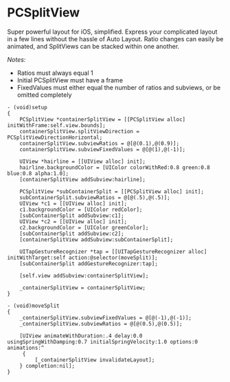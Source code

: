 # PCSplitView
Super powerful layout for iOS, simplified. Express your complicated layout in a few lines without the hassle of Auto Layout.
Ratio changes can easily be animated, and SplitViews can be stacked within one another.

*Notes:*
- Ratios must always equal 1
- Initial PCSplitView must have a frame
- FixedValues must either equal the number of ratios and subviews, or be omitted completely

```
- (void)setup
{
    PCSplitView *containerSplitView = [[PCSplitView alloc] initWithFrame:self.view.bounds];
    containerSplitView.splitViewDirection = PCSplitViewDirectionHorizontal;
    containerSplitView.subviewRatios = @[@(0.1),@(0.9)];
    containerSplitView.subviewFixedValues = @[@(1),@(-1)];
    
    UIView *hairline = [[UIView alloc] init];
    hairline.backgroundColor = [UIColor colorWithRed:0.8 green:0.8 blue:0.8 alpha:1.0];
    [containerSplitView addSubview:hairline];
    
    PCSplitView *subContainerSplit = [[PCSplitView alloc] init];
    subContainerSplit.subviewRatios = @[@(.5),@(.5)];
    UIView *c1 = [[UIView alloc] init];
    c1.backgroundColor = [UIColor redColor];
    [subContainerSplit addSubview:c1];
    UIView *c2 = [[UIView alloc] init];
    c2.backgroundColor = [UIColor greenColor];
    [subContainerSplit addSubview:c2];
    [containerSplitView addSubview:subContainerSplit];
    
    UITapGestureRecognizer *tap = [[UITapGestureRecognizer alloc] initWithTarget:self action:@selector(moveSplit)];
    [subContainerSplit addGestureRecognizer:tap];
    
    [self.view addSubview:containerSplitView];
    
    _containerSplitView = containerSplitView;
}

- (void)moveSplit
{
    _containerSplitView.subviewFixedValues = @[@(-1),@(-1)];
    _containerSplitView.subviewRatios = @[@(0.5),@(0.5)];
    
    [UIView animateWithDuration:.4 delay:0.0 usingSpringWithDamping:0.7 initialSpringVelocity:1.0 options:0 animations:^
     {
         [_containerSplitView invalidateLayout];
    } completion:nil];
}
